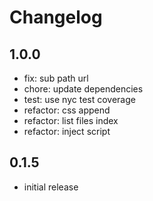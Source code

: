 # Changelog

## 1.0.0

- fix: sub path url
- chore: update dependencies
- test: use nyc test coverage
- refactor: css append
- refactor: list files index
- refactor: inject script

## 0.1.5

- initial release
